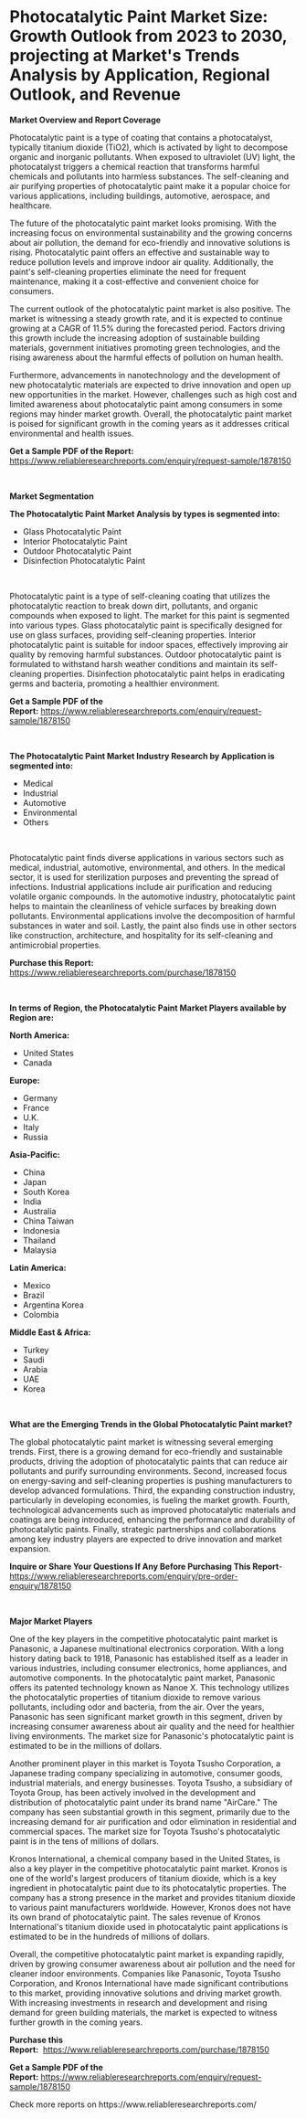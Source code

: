 <p><h1>Photocatalytic Paint Market Size: Growth Outlook from 2023 to 2030, projecting at Market's Trends Analysis by Application, Regional Outlook, and Revenue</h1></p><p><strong>Market Overview and Report Coverage</strong></p>
<p><p>Photocatalytic paint is a type of coating that contains a photocatalyst, typically titanium dioxide (TiO2), which is activated by light to decompose organic and inorganic pollutants. When exposed to ultraviolet (UV) light, the photocatalyst triggers a chemical reaction that transforms harmful chemicals and pollutants into harmless substances. The self-cleaning and air purifying properties of photocatalytic paint make it a popular choice for various applications, including buildings, automotive, aerospace, and healthcare.</p><p>The future of the photocatalytic paint market looks promising. With the increasing focus on environmental sustainability and the growing concerns about air pollution, the demand for eco-friendly and innovative solutions is rising. Photocatalytic paint offers an effective and sustainable way to reduce pollution levels and improve indoor air quality. Additionally, the paint's self-cleaning properties eliminate the need for frequent maintenance, making it a cost-effective and convenient choice for consumers.</p><p>The current outlook of the photocatalytic paint market is also positive. The market is witnessing a steady growth rate, and it is expected to continue growing at a CAGR of 11.5% during the forecasted period. Factors driving this growth include the increasing adoption of sustainable building materials, government initiatives promoting green technologies, and the rising awareness about the harmful effects of pollution on human health.</p><p>Furthermore, advancements in nanotechnology and the development of new photocatalytic materials are expected to drive innovation and open up new opportunities in the market. However, challenges such as high cost and limited awareness about photocatalytic paint among consumers in some regions may hinder market growth. Overall, the photocatalytic paint market is poised for significant growth in the coming years as it addresses critical environmental and health issues.</p></p>
<p><strong>Get a Sample PDF of the Report:</strong> <a href="https://www.reliableresearchreports.com/enquiry/request-sample/1878150">https://www.reliableresearchreports.com/enquiry/request-sample/1878150</a></p>
<p>&nbsp;</p>
<p><strong>Market Segmentation</strong></p>
<p><strong>The Photocatalytic Paint Market Analysis by types is segmented into:</strong></p>
<p><ul><li>Glass Photocatalytic Paint</li><li>Interior Photocatalytic Paint</li><li>Outdoor Photocatalytic Paint</li><li>Disinfection Photocatalytic Paint</li></ul></p>
<p>&nbsp;</p>
<p><p>Photocatalytic paint is a type of self-cleaning coating that utilizes the photocatalytic reaction to break down dirt, pollutants, and organic compounds when exposed to light. The market for this paint is segmented into various types. Glass photocatalytic paint is specifically designed for use on glass surfaces, providing self-cleaning properties. Interior photocatalytic paint is suitable for indoor spaces, effectively improving air quality by removing harmful substances. Outdoor photocatalytic paint is formulated to withstand harsh weather conditions and maintain its self-cleaning properties. Disinfection photocatalytic paint helps in eradicating germs and bacteria, promoting a healthier environment.</p></p>
<p><strong>Get a Sample PDF of the Report:</strong>&nbsp;<a href="https://www.reliableresearchreports.com/enquiry/request-sample/1878150">https://www.reliableresearchreports.com/enquiry/request-sample/1878150</a></p>
<p>&nbsp;</p>
<p><strong>The Photocatalytic Paint Market Industry Research by Application is segmented into:</strong></p>
<p><ul><li>Medical</li><li>Industrial</li><li>Automotive</li><li>Environmental</li><li>Others</li></ul></p>
<p>&nbsp;</p>
<p><p>Photocatalytic paint finds diverse applications in various sectors such as medical, industrial, automotive, environmental, and others. In the medical sector, it is used for sterilization purposes and preventing the spread of infections. Industrial applications include air purification and reducing volatile organic compounds. In the automotive industry, photocatalytic paint helps to maintain the cleanliness of vehicle surfaces by breaking down pollutants. Environmental applications involve the decomposition of harmful substances in water and soil. Lastly, the paint also finds use in other sectors like construction, architecture, and hospitality for its self-cleaning and antimicrobial properties.</p></p>
<p><strong>Purchase this Report:</strong>&nbsp; <a href="https://www.reliableresearchreports.com/purchase/1878150">https://www.reliableresearchreports.com/purchase/1878150</a></p>
<p>&nbsp;</p>
<p><strong>In terms of Region, the Photocatalytic Paint Market Players available by Region are:</strong></p>
<p>
    <p> <strong> North America: </strong>
        <ul>
            <li>United States</li>
            <li>Canada</li>
        </ul>
        </p> 
    <p> <strong> Europe: </strong>
        <ul>
            <li>Germany</li>
            <li>France</li>
            <li>U.K.</li>
            <li>Italy</li>
            <li>Russia</li>
        </ul>
        </p> 
    <p> <strong> Asia-Pacific: </strong>
        <ul>
            <li>China</li>
            <li>Japan</li>
            <li>South Korea</li>
            <li>India</li>
            <li>Australia</li>
            <li>China Taiwan</li>
            <li>Indonesia</li>
            <li>Thailand</li>
            <li>Malaysia</li>
        </ul>
        </p> 
    <p> <strong> Latin America: </strong>
        <ul>
            <li>Mexico</li>
            <li>Brazil</li>
            <li>Argentina Korea</li>
            <li>Colombia</li>
        </ul>
        </p> 
    <p> <strong> Middle East & Africa: </strong>
        <ul>
            <li>Turkey</li>
            <li>Saudi</li>
            <li>Arabia</li>
            <li>UAE</li>
            <li>Korea</li>
        </ul>
    </p>
    </p>
<p>&nbsp;</p>
<p><strong>What are the Emerging Trends in the Global Photocatalytic Paint market?</strong></p>
<p><p>The global photocatalytic paint market is witnessing several emerging trends. First, there is a growing demand for eco-friendly and sustainable products, driving the adoption of photocatalytic paints that can reduce air pollutants and purify surrounding environments. Second, increased focus on energy-saving and self-cleaning properties is pushing manufacturers to develop advanced formulations. Third, the expanding construction industry, particularly in developing economies, is fueling the market growth. Fourth, technological advancements such as improved photocatalytic materials and coatings are being introduced, enhancing the performance and durability of photocatalytic paints. Finally, strategic partnerships and collaborations among key industry players are expected to drive innovation and market expansion.</p></p>
<p><strong>Inquire or Share Your Questions If Any Before Purchasing This Report</strong>- <a href="https://www.reliableresearchreports.com/enquiry/pre-order-enquiry/1878150">https://www.reliableresearchreports.com/enquiry/pre-order-enquiry/1878150</a></p>
<p>&nbsp;</p>
<p><strong>Major Market Players</strong></p>
<p><p>One of the key players in the competitive photocatalytic paint market is Panasonic, a Japanese multinational electronics corporation. With a long history dating back to 1918, Panasonic has established itself as a leader in various industries, including consumer electronics, home appliances, and automotive components. In the photocatalytic paint market, Panasonic offers its patented technology known as Nanoe X. This technology utilizes the photocatalytic properties of titanium dioxide to remove various pollutants, including odor and bacteria, from the air. Over the years, Panasonic has seen significant market growth in this segment, driven by increasing consumer awareness about air quality and the need for healthier living environments. The market size for Panasonic's photocatalytic paint is estimated to be in the millions of dollars.</p><p>Another prominent player in this market is Toyota Tsusho Corporation, a Japanese trading company specializing in automotive, consumer goods, industrial materials, and energy businesses. Toyota Tsusho, a subsidiary of Toyota Group, has been actively involved in the development and distribution of photocatalytic paint under its brand name "AirCare." The company has seen substantial growth in this segment, primarily due to the increasing demand for air purification and odor elimination in residential and commercial spaces. The market size for Toyota Tsusho's photocatalytic paint is in the tens of millions of dollars.</p><p>Kronos International, a chemical company based in the United States, is also a key player in the competitive photocatalytic paint market. Kronos is one of the world's largest producers of titanium dioxide, which is a key ingredient in photocatalytic paint due to its photocatalytic properties. The company has a strong presence in the market and provides titanium dioxide to various paint manufacturers worldwide. However, Kronos does not have its own brand of photocatalytic paint. The sales revenue of Kronos International's titanium dioxide used in photocatalytic paint applications is estimated to be in the hundreds of millions of dollars.</p><p>Overall, the competitive photocatalytic paint market is expanding rapidly, driven by growing consumer awareness about air pollution and the need for cleaner indoor environments. Companies like Panasonic, Toyota Tsusho Corporation, and Kronos International have made significant contributions to this market, providing innovative solutions and driving market growth. With increasing investments in research and development and rising demand for green building materials, the market is expected to witness further growth in the coming years.</p></p>
<p><strong>Purchase this Report:</strong>&nbsp;&nbsp;<a href="https://www.reliableresearchreports.com/purchase/1878150">https://www.reliableresearchreports.com/purchase/1878150</a></p>
<p></p>
<p><strong>Get a Sample PDF of the Report:</strong>&nbsp;<a href="https://www.reliableresearchreports.com/enquiry/request-sample/1878150">https://www.reliableresearchreports.com/enquiry/request-sample/1878150</a></p>
<p>Check more reports on https://www.reliableresearchreports.com/</p>